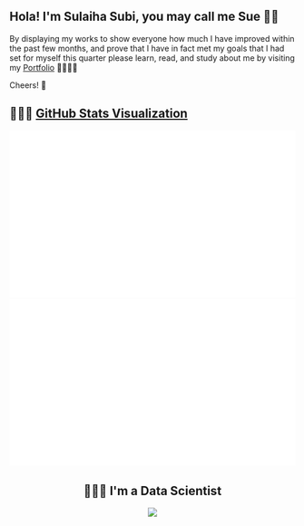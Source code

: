 ## Hola! I'm Sulaiha Subi, you may call me Sue 👋🏻
By displaying my works to show everyone how much I have improved within the past few months, and prove that I have in fact met my goals that I had set for myself this quarter please learn, read, and study about me by visiting my <a href="https://sulaihasubi.github.io">Portfolio</a> 👩🏻‍💻✨

Cheers! 🥂

## 👩🏻‍💻 [GitHub Stats Visualization](https://github.com/sulaihasubi/github-stats)

<a href="https://github.com/sulaihasubi/github-stats">

![](https://github.com/sulaihasubi/github-stats/blob/master/generated/overview.svg)
![](https://github.com/sulaihasubi/github-stats/blob/master/generated/languages.svg)

</a>

<h2 align="center">👩🏻‍🔬 I'm a Data Scientist</h2>

<p align="center">
<!--   <a href="https://github.com/sulaihasubi/github-profile-trophy"><img src="https://github-profile-trophy.vercel.app/?username=sulaihasubi&theme=gruvbox&margin-w=15&title=MultiLanguage,Organizations,Commit,Followers,Repositories" alt="sulaihasubi" /></a> -->
  <a href="https://github.com/sulaihasubi/github-profile-trophy">
  <img width=800 src="https://github-profile-trophy.vercel.app/?username=sulaihasubi&column=8&theme=gruvbox&margin-w=15&no-frame=true"/>
</p>

<!--
**sulaihasubi/sulaihasubi** is a ✨ _special_ ✨ repository because its `README.md` (this file) appears on your GitHub profile.
-->
<!-- <h2 align="center">✔️ Github Stats</h2>
<p align="center">
  <img src="https://github-readme-stats.vercel.app/api?username=sulaihasubi&show_icons=true&include_all_commits">
</p>

<h2 align="center">🖥️ Programming Languages</h2>
<p align="center">
  <img src="https://github-readme-stats.vercel.app/api/top-langs/?username=sulaihasubi&layout=compact&langs_count=10&card_width=445"> -->
</p>

<!-- <h2 align="center">⏰ Time Spend</h2>
<p align="center">
  <img src="https://github-readme-stats.vercel.app/api/wakatime?username=sulaihasubi&layout=compact&langs_count=10&?style=flat-square">
</p> -->

<!--  This is stat one by one -->
<!-- ![Sulaiha Subi's GitHub stats](https://github-readme-stats.vercel.app/api?username=sulaihasubi&show_icons=true&include_all_commits)



[![Top Langs](https://github-readme-stats.vercel.app/api/top-langs/?username=sulaihasubi&layout=compact&langs_count=10&card_width=445)](https://github.com/sulaihasubi/github-readme-stats)


[![Sulaiha Subi's wakatime stats](https://github-readme-stats.vercel.app/api/wakatime?username=willianrod&layout=compact&langs_count=10&?style=flat-square)](https://github.com/anuraghazra/github-readme-stats) -->
<!--  This is stat one by one -->




<!--  Side by Side Setting -->
<!-- <a href="https://github-readme-stats.vercel.app/api?username=sulaihasubi&show_icons=true&include_all_commits">
  <img align="center" src="https://github-readme-stats.vercel.app/api?username=sulaihasubi&show_icons=true&include_all_commits" />
</a>
<a href="https://github.com/sulaihasubi/github-readme-stats">
  <img align="center" src="https://github-readme-stats.vercel.app/api/top-langs/?username=sulaihasubi&layout=compact&langs_count=9&card_width=400"/>
</a>
 -->
<!--  Side by Side Setting -->
